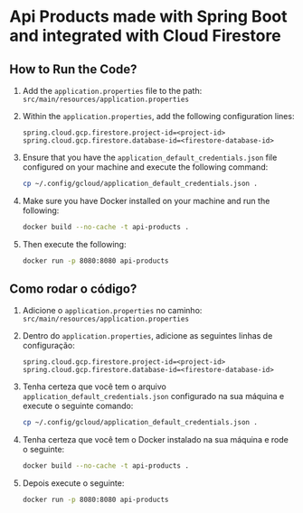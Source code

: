 # Api Products made with Spring Boot and integrated with Cloud Firestore

## How to Run the Code?

1. Add the `application.properties` file to the path: `src/main/resources/application.properties`

2. Within the `application.properties`, add the following configuration lines:
    ```properties
    spring.cloud.gcp.firestore.project-id=<project-id>
    spring.cloud.gcp.firestore.database-id=<firestore-database-id>
    ```

3. Ensure that you have the `application_default_credentials.json` file configured on your machine and execute the following command:
    ```bash
    cp ~/.config/gcloud/application_default_credentials.json .
    ```

4. Make sure you have Docker installed on your machine and run the following:
    ```bash
    docker build --no-cache -t api-products .
    ```

5. Then execute the following:
    ```bash
    docker run -p 8080:8080 api-products
    ```

## Como rodar o código?

1. Adicione o `application.properties` no caminho: `src/main/resources/application.properties`

2. Dentro do `application.properties`, adicione as seguintes linhas de configuração:
    ```properties
    spring.cloud.gcp.firestore.project-id=<project-id>
    spring.cloud.gcp.firestore.database-id=<firestore-database-id>
    ```

3. Tenha certeza que você tem o arquivo `application_default_credentials.json` configurado na sua máquina e execute o seguinte comando:
    ```bash
    cp ~/.config/gcloud/application_default_credentials.json .
    ```

4. Tenha certeza que você tem o Docker instalado na sua máquina e rode o seguinte: 
    ```bash
    docker build --no-cache -t api-products .
    ```

5. Depois execute o seguinte:
    ```bash
    docker run -p 8080:8080 api-products
    ```
